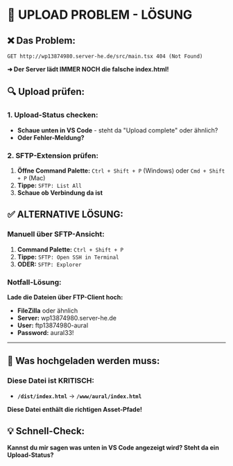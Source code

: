 # 🚨 UPLOAD PROBLEM - LÖSUNG

## ❌ **Das Problem:**
```
GET http://wp13874980.server-he.de/src/main.tsx 404 (Not Found)
```

**➜ Der Server lädt IMMER NOCH die falsche index.html!**

## 🔍 **Upload prüfen:**

### **1. Upload-Status checken:**
- **Schaue unten in VS Code** - steht da "Upload complete" oder ähnlich?
- **Oder Fehler-Meldung?**

### **2. SFTP-Extension prüfen:**
1. **Öffne Command Palette:** `Ctrl + Shift + P` (Windows) oder `Cmd + Shift + P` (Mac)
2. **Tippe:** `SFTP: List All`
3. **Schaue ob Verbindung da ist**

## ✅ **ALTERNATIVE LÖSUNG:**

### **Manuell über SFTP-Ansicht:**

1. **Command Palette:** `Ctrl + Shift + P`
2. **Tippe:** `SFTP: Open SSH in Terminal`
3. **ODER:** `SFTP: Explorer`

### **Notfall-Lösung:**
**Lade die Dateien über FTP-Client hoch:**
- **FileZilla** oder ähnlich
- **Server:** wp13874980.server-he.de
- **User:** ftp13874980-aural  
- **Password:** aural33!

---

## 🎯 **Was hochgeladen werden muss:**

### **Diese Datei ist KRITISCH:**
- **`/dist/index.html`** → **`/www/aural/index.html`**

**Diese Datei enthält die richtigen Asset-Pfade!**

## 💡 **Schnell-Check:**
**Kannst du mir sagen was unten in VS Code angezeigt wird? Steht da ein Upload-Status?**


